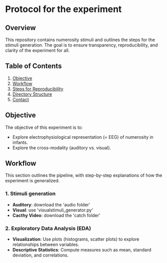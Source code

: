 # Protocol for the experiment

## Overview

This repository contains numerosity stimuli and outlines the steps for the stimuli generation. The goal is to ensure transparency, reproducibility, and clarity of the experiment for all.

## Table of Contents

1. [Objective](#objective)
2. [Workflow](#analysis-workflow)
3. [Steps for Reproducibility](#steps-for-reproducibility)
4. [Directory Structure](#directory-structure)
5. [Contact](#contact)


## Objective

The objective of this experiment is to:
- Explore electrophysiological representation (= EEG) of numerosity in infants.
- Explore the cross-modality (auditory vs. visual).


## Workflow

This section outlines the pipeline, with step-by-step explanations of how the experiment is generalized.

### 1. Stimuli generation
- **Auditory**: download the 'audio folder'
- **Visual**: use 'visualstimuli_generator.py' 
- **Cacthy Video**: download the 'catch folder'

### 2. Exploratory Data Analysis (EDA)
- **Visualization**: Use plots (histograms, scatter plots) to explore relationships between variables.
- **Descriptive Statistics**: Compute measures such as mean, standard deviation, and correlations.






